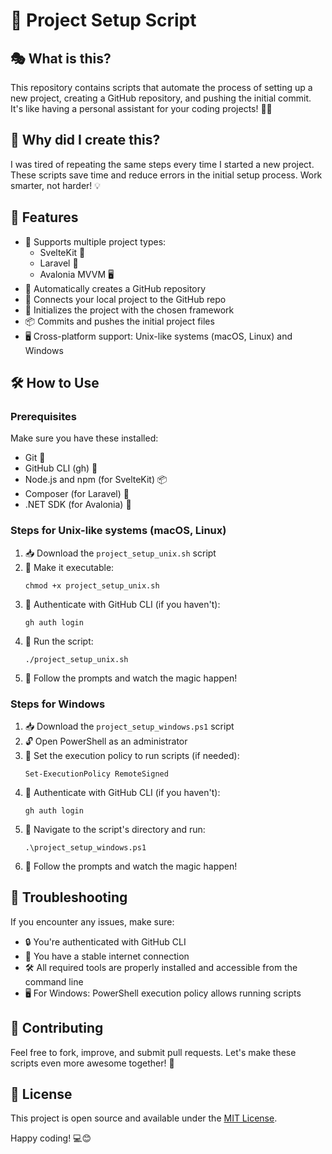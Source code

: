 # 🚀 Project Setup Script

## 🎭 What is this?
This repository contains scripts that automate the process of setting up a new project, creating a GitHub repository, and pushing the initial commit. It's like having a personal assistant for your coding projects! 🤖✨

## 🤔 Why did I create this?
I was tired of repeating the same steps every time I started a new project. These scripts save time and reduce errors in the initial setup process. Work smarter, not harder! 💡

## 🌟 Features
- 🎨 Supports multiple project types:
  - SvelteKit 🧡
  - Laravel 🐘
  - Avalonia MVVM 🖥️
- 🐙 Automatically creates a GitHub repository
- 🔗 Connects your local project to the GitHub repo
- 🚀 Initializes the project with the chosen framework
- 📦 Commits and pushes the initial project files
- 🖥️ Cross-platform support: Unix-like systems (macOS, Linux) and Windows

## 🛠️ How to Use

### Prerequisites
Make sure you have these installed:
- Git 🌳
- GitHub CLI (gh) 🐙
- Node.js and npm (for SvelteKit) 📦
- Composer (for Laravel) 🎼
- .NET SDK (for Avalonia) 🔷

### Steps for Unix-like systems (macOS, Linux)

1. 📥 Download the `project_setup_unix.sh` script
2. 🔐 Make it executable:
   ```
   chmod +x project_setup_unix.sh
   ```
3. 🔑 Authenticate with GitHub CLI (if you haven't):
   ```
   gh auth login
   ```
4. 🚀 Run the script:
   ```
   ./project_setup_unix.sh
   ```
5. 🎉 Follow the prompts and watch the magic happen!

### Steps for Windows

1. 📥 Download the `project_setup_windows.ps1` script
2. 🔓 Open PowerShell as an administrator
3. 🔐 Set the execution policy to run scripts (if needed):
   ```
   Set-ExecutionPolicy RemoteSigned
   ```
4. 🔑 Authenticate with GitHub CLI (if you haven't):
   ```
   gh auth login
   ```
5. 🚀 Navigate to the script's directory and run:
   ```
   .\project_setup_windows.ps1
   ```
6. 🎉 Follow the prompts and watch the magic happen!

## 🐛 Troubleshooting
If you encounter any issues, make sure:
- 🔒 You're authenticated with GitHub CLI
- 📡 You have a stable internet connection
- 🛠️ All required tools are properly installed and accessible from the command line
- 🖥️ For Windows: PowerShell execution policy allows running scripts

## 🤝 Contributing
Feel free to fork, improve, and submit pull requests. Let's make these scripts even more awesome together! 🌟

## 📜 License
This project is open source and available under the [MIT License](LICENSE).

Happy coding! 💻😊
